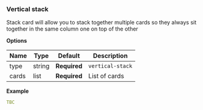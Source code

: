 ### Vertical stack

Stack card will allow you to stack together multiple cards so they always sit together in the same column one on top of the other

**Options**

| Name | Type | Default | Description
| ---- | ---- | ------- | -----------
| type | string | **Required** | `vertical-stack`
| cards | list | **Required** | List of cards

**Example**

```yaml
TBC
```